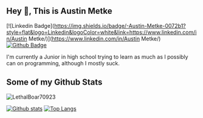 ## Hey 👋, This is Austin Metke

[![Linkedin Badge](https://img.shields.io/badge/-Austin-Metke-0072b1?style=flat&logo=Linkedin&logoColor=white&link=https://www.linkedin.com/in/Austin Metke/)](https://www.linkedin.com/in/Austin Metke/) [![Github Badge](https://img.shields.io/badge/-LethalBoar70923-grey?style=flat&logo=github&logoColor=white&link=https://github.com/LethalBoar70923/)](https://www.github.com/LethalBoar70923/) <p align='left'>I'm currently a Junior in high school trying to learn as much as I possibly can on programming, although I mostly suck.</p>
## Some of my Github Stats
<p align=left> <img src=https://komarev.com/ghpvc/?username=LethalBoar70923 alt=LethalBoar70923 /> </p>

[![Github stats](https://github-readme-stats.vercel.app/api?username=LethalBoar70923&show_icons=true&include_all_commits=true)](https://github.com/LethalBoar70923/github-readme-stats)
[![Top Langs](https://github-readme-stats.vercel.app/api/top-langs/?username=LethalBoar70923&layout=compact)](https://github.com/LethalBoar70923/github-readme-stats)
